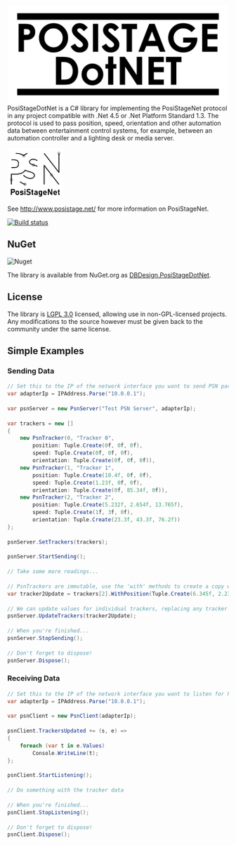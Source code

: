 ![Alt text](/resources/header.png "PosiStageDotNet")
PosiStageDotNet is a C# library for implementing the PosiStageNet protocol in any  project compatible with .Net 4.5 or .Net Platform Standard 1.3. The protocol is used to pass position, speed, orientation and other automation data between entertainment control systems, for example, between an automation controller and a lighting desk or media server.

<img src="/resources/psn%20logos/PSN_Black.svg" width="128">

See <http://www.posistage.net/> for more information on PosiStageNet.

[![Build status](https://ci.appveyor.com/api/projects/status/wmxp2dhtlv09yey3?svg=true)](https://ci.appveyor.com/project/DavidButlerDesign/posistagedotnet)

## NuGet

![Nuget](https://img.shields.io/nuget/v/DBDesign.PosiStageDotNet?logo=nuget)

The library is available from NuGet.org as [DBDesign.PosiStageDotNet](https://www.nuget.org/packages/DBDesign.PosiStageDotNet).

## License

The library is [LGPL 3.0](http://www.gnu.org/licenses/lgpl-3.0.en.html) licensed, allowing use in non-GPL-licensed projects. Any modifications to the source however must be given back to the community under the same license.



## Simple Examples
### Sending Data
```C#
// Set this to the IP of the network interface you want to send PSN packets on
var adapterIp = IPAddress.Parse("10.0.0.1");

var psnServer = new PsnServer("Test PSN Server", adapterIp);

var trackers = new []
{
    new PsnTracker(0, "Tracker 0", 
        position: Tuple.Create(0f, 0f, 0f), 
        speed: Tuple.Create(0f, 0f, 0f), 
        orientation: Tuple.Create(0f, 0f, 0f)),
    new PsnTracker(1, "Tracker 1", 
        position: Tuple.Create(10.4f, 0f, 0f), 
        speed: Tuple.Create(1.23f, 0f, 0f), 
        orientation: Tuple.Create(0f, 85.34f, 0f)),
    new PsnTracker(2, "Tracker 2", 
        position: Tuple.Create(5.232f, 2.654f, 13.765f), 
        speed: Tuple.Create(1f, 3f, 0f), 
        orientation: Tuple.Create(23.3f, 43.3f, 76.2f))
};

psnServer.SetTrackers(trackers);

psnServer.StartSending();

// Take some more readings...

// PsnTrackers are immutable, use the 'with' methods to create a copy with mutated values
var tracker2Update = trackers[2].WithPosition(Tuple.Create(6.345f, 2.23f, 13.098f));

// We can update values for individual trackers, replacing any tracker data with the same index
psnServer.UpdateTrackers(tracker2Update);

// When you're finished...
psnServer.StopSending();

// Don't forget to dispose!
psnServer.Dispose();
```

### Receiving Data
```C#
// Set this to the IP of the network interface you want to listen for PSN packets on
var adapterIp = IPAddress.Parse("10.0.0.1");

var psnClient = new PsnClient(adapterIp);

psnClient.TrackersUpdated += (s, e) =>
{
    foreach (var t in e.Values)
        Console.WriteLine(t);
};

psnClient.StartListening();

// Do something with the tracker data

// When you're finished...
psnClient.StopListening();

// Don't forget to dispose!
psnClient.Dispose();
```
